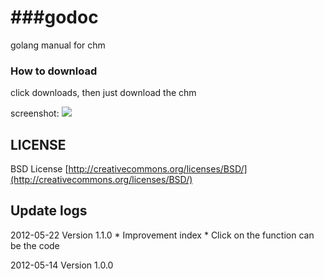 ###godoc
=====

golang manual for chm


### How to download

click downloads, then just download the chm

screenshot:
![](https://github.com/astaxie/godoc/raw/master/demo.png)

## LICENSE

 BSD License
 [http://creativecommons.org/licenses/BSD/](http://creativecommons.org/licenses/BSD/)

## Update logs
  2012-05-22 Version 1.1.0
     * Improvement index
     * Click on the function can be the code
   
  2012-05-14 Version 1.0.0